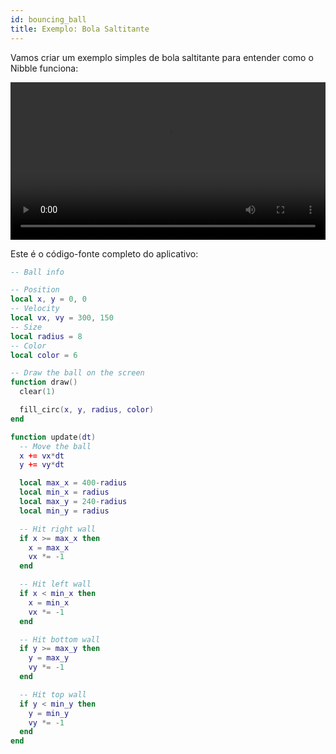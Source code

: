 ```yaml
---
id: bouncing_ball
title: Exemplo: Bola Saltitante 
---
```


Vamos criar um exemplo simples de bola saltitante para entender como o Nibble funciona:

<video width="100%" src="/vid/ball-conv-speedup.mp4" controls></video>

Este é o código-fonte completo do aplicativo:

```lua
-- Ball info

-- Position
local x, y = 0, 0
-- Velocity
local vx, vy = 300, 150
-- Size
local radius = 8
-- Color
local color = 6

-- Draw the ball on the screen
function draw()
  clear(1)

  fill_circ(x, y, radius, color)
end

function update(dt)
  -- Move the ball
  x += vx*dt
  y += vy*dt

  local max_x = 400-radius
  local min_x = radius
  local max_y = 240-radius
  local min_y = radius

  -- Hit right wall
  if x >= max_x then
    x = max_x
    vx *= -1
  end

  -- Hit left wall
  if x < min_x then
    x = min_x
    vx *= -1
  end

  -- Hit bottom wall
  if y >= max_y then
    y = max_y
    vy *= -1
  end

  -- Hit top wall
  if y < min_y then
    y = min_y
    vy *= -1
  end
end
```
